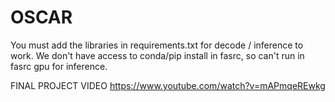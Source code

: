 # OSCAR

You must add the libraries in requirements.txt for decode / inference to work.
We don't have access to conda/pip install in fasrc, so can't run in fasrc gpu for inference.

FINAL PROJECT VIDEO
https://www.youtube.com/watch?v=mAPmqeREwkg
